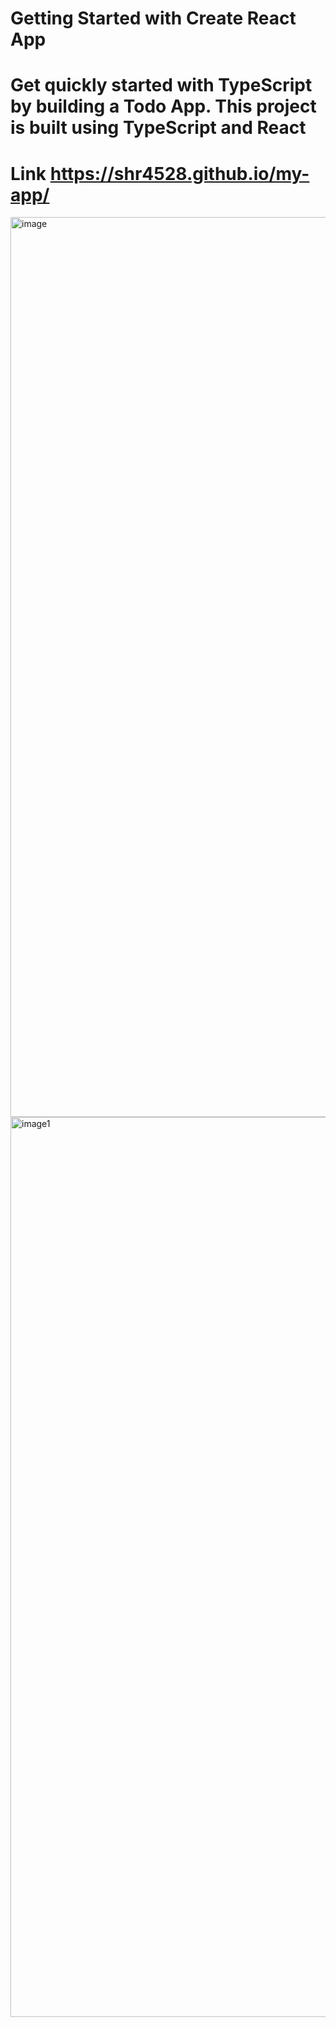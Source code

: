 # Getting Started with Create React App
# Get quickly started with TypeScript by building a Todo App. This project is built using TypeScript and React
# Link  https://shr4528.github.io/my-app/

<img width="1440" alt="image" src="https://user-images.githubusercontent.com/107538948/202866724-33a4ccb2-1d22-4382-a916-83e4e0fbf121.png">
<img width="1440" alt="image1" src="https://user-images.githubusercontent.com/107538948/202866745-09d7aa00-61be-4970-9c45-fa2fb0412094.png">


